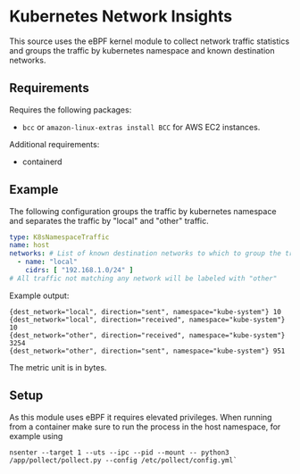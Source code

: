 # Kubernetes Network Insights

This source uses the eBPF kernel module to collect network traffic statistics and
groups the traffic by kubernetes namespace and known destination networks.

## Requirements

Requires the following packages:

- `bcc` or `amazon-linux-extras install BCC` for AWS EC2 instances.

Additional requirements:
- containerd

## Example
The following configuration groups the traffic by kubernetes namespace
 and separates the traffic by "local" and "other" traffic. 
```yaml
type: K8sNamespaceTraffic
name: host
networks: # List of known destination networks to which to group the traffic by (in addition to the namespace names)
  - name: "local"
    cidrs: [ "192.168.1.0/24" ]
# All traffic not matching any network will be labeled with "other"
```

Example output:
```
{dest_network="local", direction="sent", namespace="kube-system"} 10
{dest_network="local", direction="received", namespace="kube-system"} 10
{dest_network="other", direction="received", namespace="kube-system"} 3254
{dest_network="other", direction="sent", namespace="kube-system"} 951
```


The metric unit is in bytes.

## Setup
As this module uses eBPF it requires elevated privileges.
When running from a container make sure to run the process in the host namespace,
for example using 
```
nsenter --target 1 --uts --ipc --pid --mount -- python3 /app/pollect/pollect.py --config /etc/pollect/config.yml`
```